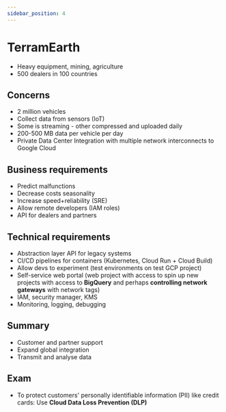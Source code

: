 ```yaml
---
sidebar_position: 4
---
```


# TerramEarth

- Heavy equipment, mining, agriculture
- 500 dealers in 100 countries

## Concerns

- 2 million vehicles
- Collect data from sensors (IoT)
- Some is streaming - other compressed and uploaded daily
- 200-500 MB data per vehicle per day
- Private Data Center Integration with multiple network interconnects to Google Cloud

## Business requirements

- Predict malfunctions
- Decrease costs seasonality
- Increase speed+reliability (SRE)
- Allow remote developers (IAM roles)
- API for dealers and partners

## Technical requirements

- Abstraction layer API for legacy systems
- CI/CD pipelines for containers (Kubernetes, Cloud Run + Cloud Build)
- Allow devs to experiment (test environments on test GCP project)
- Self-service web portal (web project with access to spin up new projects with access to **BigQuery** and perhaps **controlling network gateways** with network tags)
- IAM, security manager, KMS
- Monitoring, logging, debugging

## Summary

- Customer and partner support
- Expand global integration
- Transmit and analyse data

## Exam

- To protect customers' personally identifiable information (PII) like credit cards: Use **Cloud Data Loss Prevention (DLP)**
